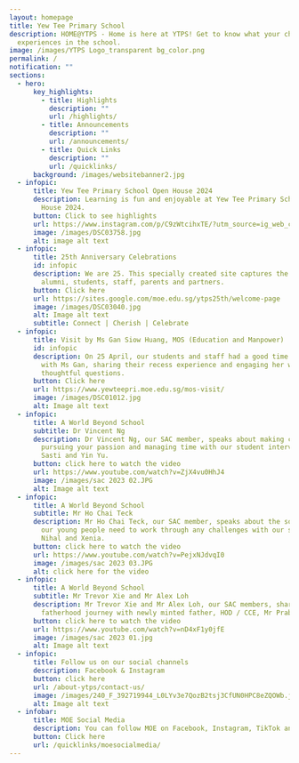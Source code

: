 ```yaml
---
layout: homepage
title: Yew Tee Primary School
description: HOME@YTPS - Home is here at YTPS! Get to know what your child
  experiences in the school.
image: /images/YTPS Logo_transparent bg_color.png
permalink: /
notification: ""
sections:
  - hero:
      key_highlights:
        - title: Highlights
          description: ""
          url: /highlights/
        - title: Announcements
          description: ""
          url: /announcements/
        - title: Quick Links
          description: ""
          url: /quicklinks/
      background: /images/websitebanner2.jpg
  - infopic:
      title: Yew Tee Primary School Open House 2024
      description: Learning is fun and enjoyable at Yew Tee Primary School's Open
        House 2024.
      button: Click to see highlights
      url: https://www.instagram.com/p/C9zWtcihxTE/?utm_source=ig_web_copy_link
      image: /images/DSC03758.jpg
      alt: image alt text
  - infopic:
      title: 25th Anniversary Celebrations
      id: infopic
      description: We are 25. This specially created site captures the joy of our
        alumni, students, staff, parents and partners.
      button: Click here
      url: https://sites.google.com/moe.edu.sg/ytps25th/welcome-page
      image: /images/DSC03040.jpg
      alt: Image alt text
      subtitle: Connect | Cherish | Celebrate
  - infopic:
      title: Visit by Ms Gan Siow Huang, MOS (Education and Manpower)
      id: infopic
      description: On 25 April, our students and staff had a good time interacting
        with Ms Gan, sharing their recess experience and engaging her with
        thoughtful questions.
      button: Click here
      url: https://www.yewteepri.moe.edu.sg/mos-visit/
      image: /images/DSC01012.jpg
      alt: Image alt text
  - infopic:
      title: A World Beyond School
      subtitle: Dr Vincent Ng
      description: Dr Vincent Ng, our SAC member, speaks about making choices,
        pursuing your passion and managing time with our student interviewers,
        Sasti and Yin Yu.
      button: click here to watch the video
      url: https://www.youtube.com/watch?v=ZjX4vu0HhJ4
      image: /images/sac 2023 02.JPG
      alt: Image alt text
  - infopic:
      title: A World Beyond School
      subtitle: Mr Ho Chai Teck
      description: Mr Ho Chai Teck, our SAC member, speaks about the soft skills that
        our young people need to work through any challenges with our students,
        Nihal and Xenia.
      button: click here to watch the video
      url: https://www.youtube.com/watch?v=PejxNJdvqI0
      image: /images/sac 2023 03.JPG
      alt: click here for the video
  - infopic:
      title: A World Beyond School
      subtitle: Mr Trevor Xie and Mr Alex Loh
      description: Mr Trevor Xie and Mr Alex Loh, our SAC members, share their
        fatherhood journey with newly minted father, HOD / CCE, Mr Prabhu.
      button: click here to watch the video
      url: https://www.youtube.com/watch?v=nD4xF1y0jfE
      image: /images/sac 2023 01.jpg
      alt: Image alt text
  - infopic:
      title: Follow us on our social channels
      description: Facebook & Instagram
      button: click here
      url: /about-ytps/contact-us/
      image: /images/240_F_392719944_L0LYv3e7QozB2tsj3CfUN0HPC8eZQOWb.jpg
      alt: Image alt text
  - infobar:
      title: MOE Social Media
      description: You can follow MOE on Facebook, Instagram, TikTok and Twitter
      button: Click here
      url: /quicklinks/moesocialmedia/
---
```

